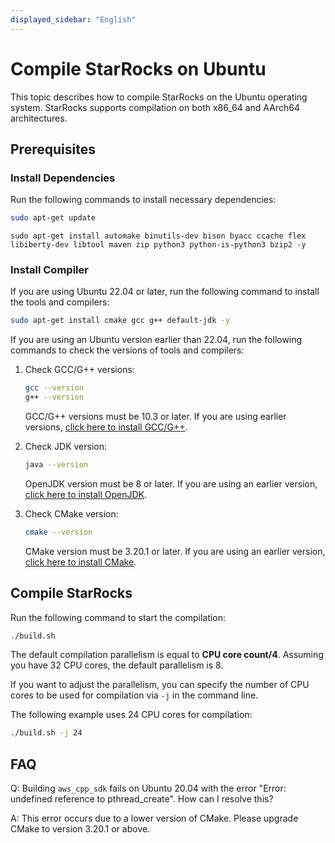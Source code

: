 ```yaml
---
displayed_sidebar: "English"
---
```


# Compile StarRocks on Ubuntu

This topic describes how to compile StarRocks on the Ubuntu operating system. StarRocks supports compilation on both x86_64 and AArch64 architectures.

## Prerequisites

### Install Dependencies

Run the following commands to install necessary dependencies:

```bash
sudo apt-get update
```

```
sudo apt-get install automake binutils-dev bison byacc ccache flex libiberty-dev libtool maven zip python3 python-is-python3 bzip2 -y
```

### Install Compiler

If you are using Ubuntu 22.04 or later, run the following command to install the tools and compilers:

```bash
sudo apt-get install cmake gcc g++ default-jdk -y
```

If you are using an Ubuntu version earlier than 22.04, run the following commands to check the versions of tools and compilers:

1. Check GCC/G++ versions:

   ```bash
   gcc --version
   g++ --version
   ```

   GCC/G++ versions must be 10.3 or later. If you are using earlier versions, [click here to install GCC/G++](https://gcc.gnu.org/releases.html).

2. Check JDK version:

   ```bash
   java --version
   ```

   OpenJDK version must be 8 or later. If you are using an earlier version, [click here to install OpenJDK](https://openjdk.org/install).

3. Check CMake version:

   ```bash
   cmake --version
   ```

   CMake version must be 3.20.1 or later. If you are using an earlier version, [click here to install CMake](https://cmake.org/download).

## Compile StarRocks

Run the following command to start the compilation:

```bash
./build.sh
```

The default compilation parallelism is equal to **CPU core count/4**. Assuming you have 32 CPU cores, the default parallelism is 8.

If you want to adjust the parallelism, you can specify the number of CPU cores to be used for compilation via `-j` in the command line.

The following example uses 24 CPU cores for compilation:

```bash
./build.sh -j 24
```

## FAQ

Q: Building `aws_cpp_sdk` fails on Ubuntu 20.04 with the error "Error: undefined reference to pthread_create". How can I resolve this?

A: This error occurs due to a lower version of CMake. Please upgrade CMake to version 3.20.1 or above.

